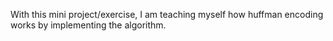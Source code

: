 With this mini project/exercise, I am teaching myself how huffman encoding works by implementing the algorithm.
